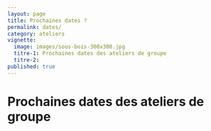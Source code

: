 ```yaml
---
layout: page
title: Prochaines dates ?
permalink: dates/
category: ateliers
vignette:
  image: images/sous-bois-300x300.jpg
  titre-1: Prochaines dates des ateliers de groupe
  titre-2:
published: true
---
```



# Prochaines dates des ateliers de groupe


